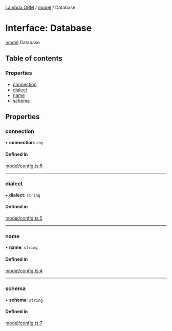 [Lambda ORM](../README.md) / [model](../modules/model.md) / Database

# Interface: Database

[model](../modules/model.md).Database

## Table of contents

### Properties

- [connection](model.Database.md#connection)
- [dialect](model.Database.md#dialect)
- [name](model.Database.md#name)
- [schema](model.Database.md#schema)

## Properties

### connection

• **connection**: `any`

#### Defined in

[model/config.ts:6](https://github.com/FlavioLionelRita/lambda-orm/blob/daf3ab1/src/orm/model/config.ts#L6)

___

### dialect

• **dialect**: `string`

#### Defined in

[model/config.ts:5](https://github.com/FlavioLionelRita/lambda-orm/blob/daf3ab1/src/orm/model/config.ts#L5)

___

### name

• **name**: `string`

#### Defined in

[model/config.ts:4](https://github.com/FlavioLionelRita/lambda-orm/blob/daf3ab1/src/orm/model/config.ts#L4)

___

### schema

• **schema**: `string`

#### Defined in

[model/config.ts:7](https://github.com/FlavioLionelRita/lambda-orm/blob/daf3ab1/src/orm/model/config.ts#L7)
